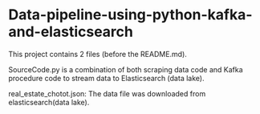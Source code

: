 # Data-pipeline-using-python-kafka-and-elasticsearch

This project contains 2 files (before the README.md).

SourceCode.py is a combination of both scraping data code and Kafka procedure code to stream data to Elasticsearch (data lake).

real_estate_chotot.json: The data file was downloaded from elasticsearch(data lake).
